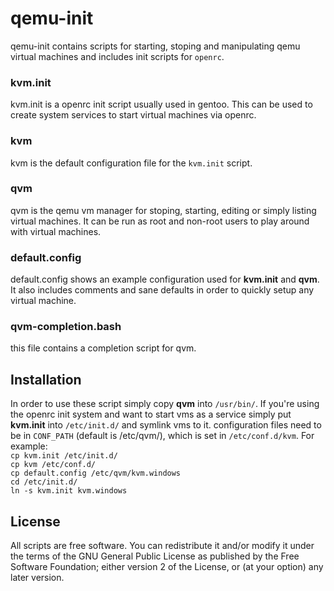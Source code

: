# qemu-init

qemu-init contains scripts for starting, stoping and manipulating qemu virtual machines and includes init scripts for `openrc`.
### kvm.init
kvm.init is a openrc init script usually used in gentoo. This can be used to create system services to start virtual machines via openrc.
### kvm
kvm is the default configuration file for the `kvm.init` script.
### qvm
qvm is the qemu vm manager for stoping, starting, editing or simply listing virtual machines. It can be run as root and non-root users to play around with virtual machines.
### default.config
default.config shows an example configuration used for **kvm.init** and **qvm**. It also includes comments and sane defaults in order to quickly setup any virtual machine.
### qvm-completion.bash
this file contains a completion script for qvm.

## Installation
In order to use these script simply copy **qvm** into `/usr/bin/`. If you're using the openrc init system and want to start vms as a service simply put **kvm.init** into `/etc/init.d/` and symlink vms to it. configuration files need to be in `CONF_PATH` (default is /etc/qvm/), which is set in `/etc/conf.d/kvm`.
For example:  
`cp kvm.init /etc/init.d/`  
`cp kvm /etc/conf.d/`  
`cp default.config /etc/qvm/kvm.windows`  
`cd /etc/init.d/`  
`ln -s kvm.init kvm.windows`  

## License
All scripts are free software. You can redistribute it and/or modify it under the terms of the GNU General Public License as published by the Free Software Foundation; either version 2 of the License, or (at your option) any later version.
